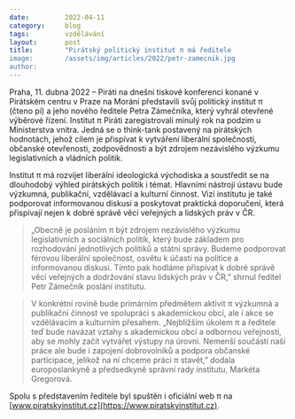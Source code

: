 ```yaml
---
date:         2022-04-11
category:     blog
tags:         vzdělávání
layout:       post
title:        "Pirátský politický institut π má ředitele
image:        /assets/img/articles/2022/petr-zamecnik.jpg
author:       
---
```



Praha, 11. dubna 2022 – Piráti na dnešní tiskové konferenci konané v Pirátském centru v Praze na Moráni představili svůj politický institut π (čteno pí) a jeho nového ředitele Petra Zámečníka, který vyhrál otevřené výběrové řízení. Institut π Piráti zaregistrovali minulý rok na podzim u Ministerstva vnitra. Jedná se o think-tank postavený na pirátských hodnotách, jehož cílem je přispívat k vytváření liberální společnosti, občanské otevřenosti, zodpovědnosti a být zdrojem nezávislého výzkumu legislativních a vládních politik.

Institut π má rozvíjet liberální ideologická východiska a soustředit se na dlouhodobý výhled pirátských politik i témat. Hlavními nástroji ústavu bude výzkumná, publikační, vzdělávací a kulturní činnost. Vizí institutu je také podporovat informovanou diskusi a poskytovat praktická doporučení, která přispívají nejen k dobré správě věcí veřejných a lidských práv v ČR.

> „Obecně je posláním π být zdrojem nezávislého výzkumu legislativních a sociálních politik, který bude základem pro rozhodování jednotlivých politiků a státní správy. Budeme podporovat férovou liberální společnost, osvětu k účasti na politice a informovanou diskusi. Tímto pak hodláme přispívat k dobré správě věcí veřejných a dodržování stavu lidských práv v ČR,” shrnul ředitel Petr Zámečník poslání institutu. 

> V konkrétní rovině bude primárním předmětem aktivit π výzkumná a publikační činnost ve spolupráci s akademickou obcí, ale i akce se vzdělávacím a kulturním přesahem. „Nejbližším úkolem π a ředitele teď bude navázat vztahy s akademickou obcí a odbornou veřejností, aby se mohly začít vytvářet výstupy na úrovni. Nemenší součástí naší práce ale bude i zapojení dobrovolníků a podpora občanské participace, jelikož na ní chceme práci π stavět,” dodala europoslankyně a předsedkyně správní rady institutu, Markéta Gregorová.

Spolu s představením ředitele byl spuštěn i oficiální web π na [www.piratskyinstitut.cz](https://www.piratskyinstitut.cz). 
